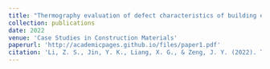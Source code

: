 ```yaml
---
title: "Thermography evaluation of defect characteristics of building envelopes in urban villages in Guangzhou, China"
collection: publications
date: 2022
venue: 'Case Studies in Construction Materials'
paperurl: 'http://academicpages.github.io/files/paper1.pdf'
citation: 'Li, Z. S., Jin, Y. K., Liang, X. G., & Zeng, J. Y. (2022). Thermography evaluation of defect characteristics of building envelopes in urban villages in Guangzhou, China. Case Studies in Construction Materials, 17. doi:10.1016/j.cscm.2022.e01373'
---
```

